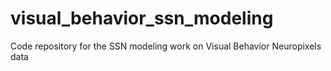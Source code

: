# visual_behavior_ssn_modeling
Code repository for the SSN modeling work on Visual Behavior Neuropixels data
